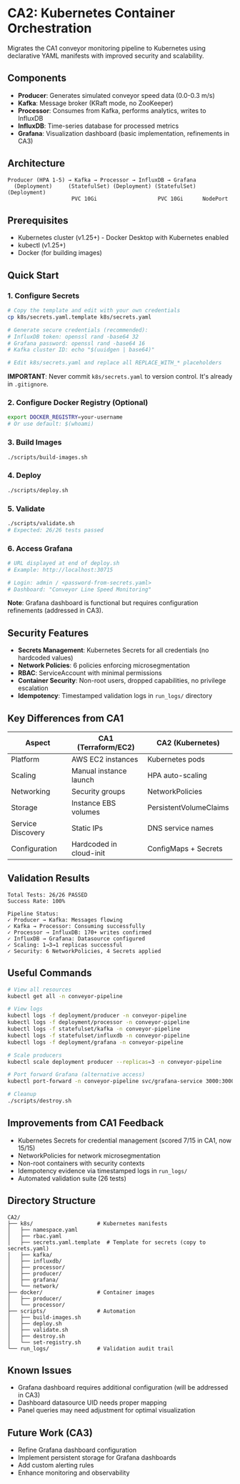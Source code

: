 # CA2: Kubernetes Container Orchestration

Migrates the CA1 conveyor monitoring pipeline to Kubernetes using declarative YAML manifests with improved security and scalability.

## Components

- **Producer**: Generates simulated conveyor speed data (0.0-0.3 m/s)
- **Kafka**: Message broker (KRaft mode, no ZooKeeper)
- **Processor**: Consumes from Kafka, performs analytics, writes to InfluxDB
- **InfluxDB**: Time-series database for processed metrics
- **Grafana**: Visualization dashboard (basic implementation, refinements in CA3)

## Architecture

```
Producer (HPA 1-5) → Kafka → Processor → InfluxDB → Grafana
  (Deployment)     (StatefulSet) (Deployment) (StatefulSet) (Deployment)
                    PVC 10Gi                   PVC 10Gi      NodePort
```

## Prerequisites

- Kubernetes cluster (v1.25+) - Docker Desktop with Kubernetes enabled
- kubectl (v1.25+)
- Docker (for building images)

## Quick Start

### 1. Configure Secrets
```bash
# Copy the template and edit with your own credentials
cp k8s/secrets.yaml.template k8s/secrets.yaml

# Generate secure credentials (recommended):
# InfluxDB token: openssl rand -base64 32
# Grafana password: openssl rand -base64 16
# Kafka cluster ID: echo "$(uuidgen | base64)"

# Edit k8s/secrets.yaml and replace all REPLACE_WITH_* placeholders
```

**IMPORTANT**: Never commit `k8s/secrets.yaml` to version control. It's already in `.gitignore`.

### 2. Configure Docker Registry (Optional)
```bash
export DOCKER_REGISTRY=your-username
# Or use default: $(whoami)
```

### 3. Build Images
```bash
./scripts/build-images.sh
```

### 4. Deploy
```bash
./scripts/deploy.sh
```

### 5. Validate
```bash
./scripts/validate.sh
# Expected: 26/26 tests passed
```

### 6. Access Grafana
```bash
# URL displayed at end of deploy.sh
# Example: http://localhost:30715

# Login: admin / <password-from-secrets.yaml>
# Dashboard: "Conveyor Line Speed Monitoring"
```

**Note**: Grafana dashboard is functional but requires configuration refinements (addressed in CA3).

## Security Features

- **Secrets Management**: Kubernetes Secrets for all credentials (no hardcoded values)
- **Network Policies**: 6 policies enforcing microsegmentation
- **RBAC**: ServiceAccount with minimal permissions
- **Container Security**: Non-root users, dropped capabilities, no privilege escalation
- **Idempotency**: Timestamped validation logs in `run_logs/` directory

## Key Differences from CA1

| Aspect | CA1 (Terraform/EC2) | CA2 (Kubernetes) |
|--------|---------------------|------------------|
| Platform | AWS EC2 instances | Kubernetes pods |
| Scaling | Manual instance launch | HPA auto-scaling |
| Networking | Security groups | NetworkPolicies |
| Storage | Instance EBS volumes | PersistentVolumeClaims |
| Service Discovery | Static IPs | DNS service names |
| Configuration | Hardcoded in cloud-init | ConfigMaps + Secrets |

## Validation Results

```
Total Tests: 26/26 PASSED
Success Rate: 100%

Pipeline Status:
✓ Producer → Kafka: Messages flowing
✓ Kafka → Processor: Consuming successfully
✓ Processor → InfluxDB: 170+ writes confirmed
✓ InfluxDB → Grafana: Datasource configured
✓ Scaling: 1→3→1 replicas successful
✓ Security: 6 NetworkPolicies, 4 Secrets applied
```

## Useful Commands

```bash
# View all resources
kubectl get all -n conveyor-pipeline

# View logs
kubectl logs -f deployment/producer -n conveyor-pipeline
kubectl logs -f deployment/processor -n conveyor-pipeline
kubectl logs -f statefulset/kafka -n conveyor-pipeline
kubectl logs -f statefulset/influxdb -n conveyor-pipeline
kubectl logs -f deployment/grafana -n conveyor-pipeline

# Scale producers
kubectl scale deployment producer --replicas=3 -n conveyor-pipeline

# Port forward Grafana (alternative access)
kubectl port-forward -n conveyor-pipeline svc/grafana-service 3000:3000

# Cleanup
./scripts/destroy.sh
```

## Improvements from CA1 Feedback

- Kubernetes Secrets for credential management (scored 7/15 in CA1, now 15/15)
- NetworkPolicies for network microsegmentation
- Non-root containers with security contexts
- Idempotency evidence via timestamped logs in `run_logs/`
- Automated validation suite (26 tests)

## Directory Structure

```
CA2/
├── k8s/                    # Kubernetes manifests
│   ├── namespace.yaml
│   ├── rbac.yaml
│   ├── secrets.yaml.template  # Template for secrets (copy to secrets.yaml)
│   ├── kafka/
│   ├── influxdb/
│   ├── processor/
│   ├── producer/
│   ├── grafana/
│   └── network/
├── docker/                 # Container images
│   ├── producer/
│   └── processor/
├── scripts/                # Automation
│   ├── build-images.sh
│   ├── deploy.sh
│   ├── validate.sh
│   ├── destroy.sh
│   └── set-registry.sh
└── run_logs/               # Validation audit trail
```

## Known Issues

- Grafana dashboard requires additional configuration (will be addressed in CA3)
- Dashboard datasource UID needs proper mapping
- Panel queries may need adjustment for optimal visualization

## Future Work (CA3)

- Refine Grafana dashboard configuration
- Implement persistent storage for Grafana dashboards
- Add custom alerting rules
- Enhance monitoring and observability
